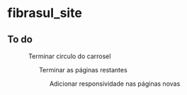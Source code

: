 ﻿# fibrasul_site

## To do
<ul> 
  <ol> Terminar circulo do carrosel </li>
  <ol> Terminar as páginas restantes   </li>
  <ol> Adicionar responsividade nas páginas novas  </li>

</ul>
